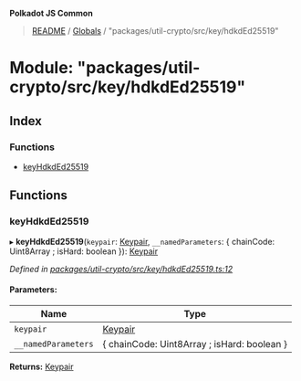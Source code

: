 **Polkadot JS Common**

> [README](../README.md) / [Globals](../globals.md) / "packages/util-crypto/src/key/hdkdEd25519"

# Module: "packages/util-crypto/src/key/hdkdEd25519"

## Index

### Functions

* [keyHdkdEd25519](_packages_util_crypto_src_key_hdkded25519_.md#keyhdkded25519)

## Functions

### keyHdkdEd25519

▸ **keyHdkdEd25519**(`keypair`: [Keypair](../interfaces/_packages_util_crypto_src_types_.keypair.md), `__namedParameters`: { chainCode: Uint8Array ; isHard: boolean  }): [Keypair](../interfaces/_packages_util_crypto_src_types_.keypair.md)

*Defined in [packages/util-crypto/src/key/hdkdEd25519.ts:12](https://github.com/polkadot-js/common/blob/30198d1a/packages/util-crypto/src/key/hdkdEd25519.ts#L12)*

#### Parameters:

Name | Type |
------ | ------ |
`keypair` | [Keypair](../interfaces/_packages_util_crypto_src_types_.keypair.md) |
`__namedParameters` | { chainCode: Uint8Array ; isHard: boolean  } |

**Returns:** [Keypair](../interfaces/_packages_util_crypto_src_types_.keypair.md)
